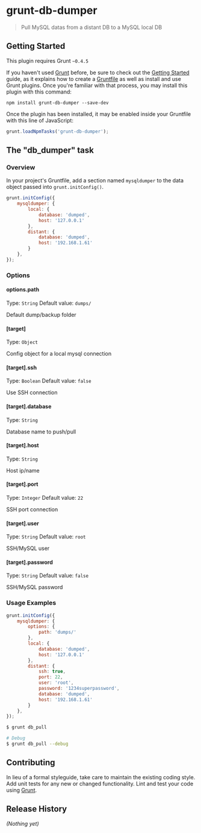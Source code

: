 # grunt-db-dumper

> Pull MySQL datas from a distant DB to a MySQL local DB

## Getting Started
This plugin requires Grunt `~0.4.5`

If you haven't used [Grunt](http://gruntjs.com/) before, be sure to check out the [Getting Started](http://gruntjs.com/getting-started) guide, as it explains how to create a [Gruntfile](http://gruntjs.com/sample-gruntfile) as well as install and use Grunt plugins. Once you're familiar with that process, you may install this plugin with this command:

```shell
npm install grunt-db-dumper --save-dev
```

Once the plugin has been installed, it may be enabled inside your Gruntfile with this line of JavaScript:

```js
grunt.loadNpmTasks('grunt-db-dumper');
```

## The "db_dumper" task

### Overview
In your project's Gruntfile, add a section named `mysqldumper` to the data object passed into `grunt.initConfig()`.

```js
grunt.initConfig({
    mysqldumper: {
        local: {
            database: 'dumped',
            host: '127.0.0.1'
        },
        distant: {
            database: 'dumped',
            host: '192.168.1.61'
        }
    },
});
```

### Options

#### options.path
Type: `String`
Default value: `dumps/`

Default dump/backup folder

#### [target]
Type: `Object`

Config object for a local mysql connection

#### [target].ssh
Type: `Boolean`
Default value: `false`

Use SSH connection

#### [target].database
Type: `String`

Database name to push/pull

#### [target].host
Type: `String`

Host ip/name

#### [target].port
Type: `Integer`
Default value: `22`

SSH port connection

#### [target].user
Type: `String`
Default value: `root`

SSH/MySQL user

#### [target].password
Type: `String`
Default value: `false`

SSH/MySQL password

### Usage Examples

```js
grunt.initConfig({
    mysqldumper: {
        options: {
            path: 'dumps/'
        },
        local: {
            database: 'dumped',
            host: '127.0.0.1'
        },
        distant: {
            ssh: true,
            port: 22,
            user: 'root',
            password: '1234superpassword',
            database: 'dumped',
            host: '192.168.1.61'
        }
    },
});
```

```bash
$ grunt db_pull

# Debug
$ grunt db_pull --debug
```

## Contributing
In lieu of a formal styleguide, take care to maintain the existing coding style. Add unit tests for any new or changed functionality. Lint and test your code using [Grunt](http://gruntjs.com/).

## Release History
_(Nothing yet)_

